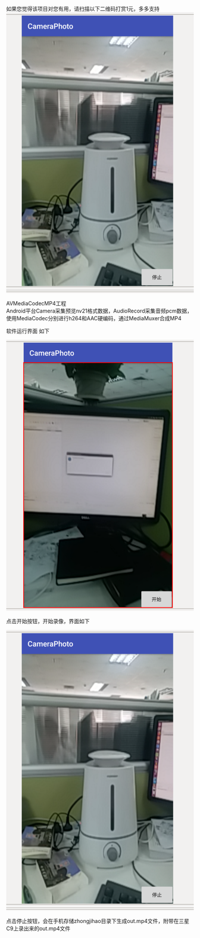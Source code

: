 如果您觉得该项目对您有用，请扫描以下二维码打赏1元，多多支持
![fads](Selection_010.png)


AVMediaCodecMP4工程 \
Android平台Camera采集预览nv21格式数据，AudioRecord采集音频pcm数据，使用MediaCodec分别进行h264和AAC硬编码，通过MediaMuxer合成MP4

软件运行界面 如下

![asdfsa](Selection_009.png)

点击开始按钮，开始录像，界面如下

![fads](Selection_010.png)

点击停止按钮，会在手机存储zhongjihao目录下生成out.mp4文件，附带在三星C9上录出来的out.mp4文件


